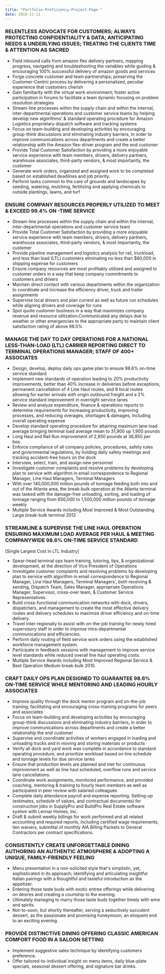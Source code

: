 ```yaml
---
title: "Portfolio-Proficiency-Project-Page-"
date: 2019-11-11
---
```


### RELENTLESS ADVOCATE FOR CUSTOMERS; ALWAYS PROTECTING CONFIDENTIALITY & DATA; ANTICIPATING NEEDS & UNDERLYING ISSUES; TREATING THE CLIENTS TIME & ATTENTION AS SACRED
- Field inbound calls from amazon flex delivery partners, mapping progress, navigating and troubleshooting the variables while guiding & encouraging 100% successful delivery of amazon goods and services
- Forge concrete customer and team partnerships; preserving the Customer-Centric process by delivering a personalized, peculiar experience that customers cherish
- Gain familiarity with the virtual work environment; foster active participation in forums to facilitate a team dynamic focusing on problem resolution strategies
- Stream-line processes within the supply chain and within the internal, inter-departmental operations and customer service teams by helping develop new algorithms' & standard operating procedure for Amazon Logistics proprietary dispatch software and tracking systems
- Focus on team-building and developing activities by encouraging group-think discussions and eliminating industry barriers, in order to improve communications across departments and create a better relationship with the Amazon flex-driver program and the end customer
- Provide Total Customer Satisfaction by providing a more enjoyable service experience with team members, drivers, delivery partners, warehouse associates, third-party vendors, & most importantly, the customer
- Generate work orders, organized and assigned work to be completed based on established deadlines and job priority.
- Perform tasks common to the care of grounds and landscapes by seeding, watering, mulching, fertilizing and applying chemicals to outside plantings, lawns, and turf

### ENSURE COMPANY RESOURCES PROPERLY UTILIZED TO MEET & EXCEED 99.4% ON -TIME SERVICE
- Stream-line processes within the supply chain and within the internal, inter-departmental operations and customer service team
- Provide Total Customer Satisfaction by providing a more enjoyable service experience with team members, drivers, delivery partners, warehouse associates, third-party vendors, & most importantly, the customer
- Provide pipeline management and logistics analysis for rail, truckload, and less than load (LTL) customers eliminating no less than $60,000 in shipping expense for customers
- Ensure company resources are most profitably utilized and assigned to customer orders in a way that keep company commitments to customers and drivers
- Maintain direct contact with various departments within the organization to coordinate and increase the efficiency driver, truck and trailer assignments
- Supervise local drivers and plan current as well as future run schedules while aligning drivers and coverage for runs
- Spot quote customer business in a way that maximizes company revenue and resource utilization.Communicated any delays due to weather or other emergencies to the appropriate party to maintain client satisfaction rating of above 98.5%

### MANAGE THE DAY TO DAY OPERATIONS FOR A NATIONAL LESS-THAN-LOAD (LTL) CARRIER REPORTING DIRECT TO TERMINAL OPERATIONS MANAGER; STAFF OF 400+ ASSOCIATES
- Design, develop, deploy daily ops game plan to ensure 98.6% on-time service standard
- Implement new standards of operation leading to 20% productivity improvements, better than 40% increase in deliveries before exceptions, permanent cancellation of 4 Line Haul routes, and 6 local routes allowing for earlier arrivals with origin outbound freight and a 2% service standard improvement in overnight service lanes
- Review and analyze expenditure, finance & operations reports to determine requirements for increasing productivity, improving processes, and reducing overages, shortages & damages, including overall operating expense
- Develop standard operating procedure for attaining maximum lane load average bringing terminal load average mean to 31,900 up 1,900 pounds
- Long Haul and Rail Run improvement of 2,850 pounds at 36,850 per box.
- Enforce compliance of all company policies, procedures, safety rules and governmental regulations, by holding daily safety meetings and tracking accident-free hours on the dock
- Interview, select, train, and assign new personnel
- Investigate customer complaints and resolve problems by developing plan to service with algorithm in email correspondence to Regional Manager, Line Haul Managers, Terminal Managers
- With over 140,000,000 million pounds of tonnage feeding both into and out of the Atlanta area, the break-bulk operation at the Atlanta terminal was tasked with the damage-free unloading, sorting, and loading of tonnage ranging from 650,000 to 1,500,000 million pounds of tonnage weekly
- Multiple Service Awards including Most Improved & Most Outstanding Large break-bulk terminal 2012

### STREAMLINE & SUPERVISE THE LINE HAUL OPERATION ENSURING MAXIMUM LOAD AVERAGE PER HAUL & MEETING COMPANYWIDE 98.6% ON-TIME SERVICE STANDARD
[Single Largest Cost in LTL Industry]
- Spear-head terminal ops team training, tutoring, tips, & organizational development, at the direction of Vice President of Operations
- Investigate customer complaints and resolving problems by developing plan to service with algorithm in email correspondence to Regional Manager, Line Haul Managers, Terminal Managers', both receiving & sending, Dispatch Team, Sales Manager, appropriate Operations Manager, Supervisor, cross-over team, & Customer Service Representatives.
- Build cross-functional communication networks with dock, drivers, dispatchers, and management to create the most effective delivery routes and delivery schedules to maximize driver efficiency and on-time delivery.
- Travel inter-regionally to assist with on-the-job training for newly hired supervisory staff in order to improve intra-departmental communications and efficiencies. 
- Perform daily routing of field service work orders using the established workforce management system.
- Participate in feedback sessions with management to improve service level standards while reduced overall line haul operating costs.
- Multiple Service Awards including Most Improved Regional Service & Best Operation Medium break-bulk 2010.

### CRAFT DAILY OPS PLAN DESIGNED TO GUARANTEE 98.6% ON-TIME SERVICE WHILE MENTORING AND LEADING HOURLY ASSOCIATES
- Improve quality through the dock mentor program and on-the-job training; facilitating and encouraging cross-training programs for peers and associates
- Focus on team-building and developing activities by encouraging group-think discussions and eliminating industry barriers, in order to improve communications across departments and create a better relationship the end customer
- Supervise and coordinate activities of workers engaged in loading and unloading trucks and in moving and storing materials or products
- Verify all dock and yard work was complete in accordance to standard operating procedure, and prioritize workload based on line schedule and tonnage levels for due service lanes
- Ensure that production levels are planned and met for continuous improvement as well as line haul scheduled, overflow runs and service lane cancellations.
- Coordinate work assignments, monitored performance, and provided coaching, mentoring & training to hourly team members as well as participated in peer review with salaried colleagues
- Complete daily attendance payroll and expense reporting. Setting-up (estimates, schedule of values, and contractual documents) for construction jobs in SupplyPro and BuildPro Real Estate software system with Lennar Homes, Inc. 
- Draft & submit weekly billings for work performed and all related accounting and required reports, including certified wage requirements, lien waivers, submittal of monthly AIA Billing Packets to General Contractors per contract specifications.

### CONSISTENTLY CREATE UNFORGETTABLE DINING AUTHORING AN AUTHENTIC ATMOSPHERE & ADOPTING A UNIQUE, FAMILY-FRIENDLY FEELING
- Menu presentation in a non-solicited style that's simplistic, yet, sophisticated in its approach; identifying and articulating insightful Italian pairings with a thoughtful and tasteful introduction as the appetizer.
- Entering those taste buds with exotic entree offerings while delivering on desires and creating a courtship to the evening.
- Ultimately managing to marry those taste buds together timely with wine and spirits.
- Not-to-soon, but shortly thereafter, serving a seductively succulent dessert, as the passionate and promising honeymoon; an eloquent end to an exciting evening.

### PROVIDE DISTINCTIVE DINING OFFERING CLASSIC AMERICAN COMFORT FOOD IN A SALOON SETTING
- Implement suggestive sales technique by identifying customers preference.
- Offer tailored-to-individual insight on menu items, daily blue-plate specials, seasonal dessert offering, and signature bar drinks.
